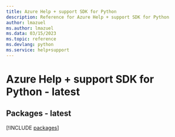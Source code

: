 ```yaml
---
title: Azure Help + support SDK for Python
description: Reference for Azure Help + support SDK for Python
author: lmazuel
ms.author: lmazuel
ms.data: 03/15/2023
ms.topic: reference
ms.devlang: python
ms.service: help+support
---
```

# Azure Help + support SDK for Python - latest
## Packages - latest
[!INCLUDE [packages](help-+-support-index.md)]